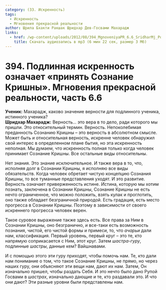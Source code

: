 ```yaml
---
category: (33. Искренность)
tags:
  - Искренность
  - Мгновения прекрасной реальности
author: Шрила Бхакти Ракшак Шридхар Дев-Госвами Махарадж
links:
  - href: /wp-content/uploads/2012/08/394_MgnoveniyaPR_6.6_SridharMj_Podlinnaya_iskrennost_oznachayet_prinyat_Soznaniye_Krishny.mp3
    title: Скачать аудиозапись в mp3 (6 мин 22 сек, размер 3 Мб)
---
```


# 394. Подлинная искренность означает «принять Сознание Кришны». Мгновения прекрасной реальности, часть 6.6

**Ученик:** Махарадж, каково значение верности для подлинного ученика, истинного ученика?\
**Шридхар Махарадж:** Верность… это вера в то дело, ради которого мы пришли. Это относительный термин. Верность. Непоколебимая преданность Сознанию Кришны – это верность в абсолютном смысле. Может быть и относительная верность, искренне человек обнаружил свой интерес в определенном плане бытия, но эта искренность неполная. Мы думаем, что искренность полная только когда человек принимает Сознание Кришны. Все остальные виды относительны.

Нет знания. Это знание исключительное. И также вера в то, что, исполняя долг в Сознании Кришны, я исполняю все виды обязательств. Когда человек обретает чистую концепцию Сознания Кришны, то все туманные представления уходят. И это развитие. Верность означает приверженность истине. Истина, которую мы хотим познать, заключена в Сознании Кришны, Сознание Кришны не есть нечто ограниченное, что можно положить, взять кулак и проглотить, оно также обладает безграничной природой. Есть градация, есть место прогресса в Сознании Кришны. Поэтому в зависимости от своего искреннего прогресса человек верен.

Такое суровое выражение также здесь есть. Все права за Ним в Сознании Кришны, оно безгранично, и все-таки есть возможность познания, чистой, его чистой формы и примеси, то, что *ачарьи* дали нам, классификация. Первый уровень, первый круг – это те, кто напрямую соприкасается с Ним, этот круг. Затем *шастра-гуру*, подлинные *шастры*, данные кем? Вайшнавами.

И с помощью этого эти гуру приходят, чтобы помочь нам. Те, кто дали нам понимание о том, что такое Сознание Кришны, не прямо, но через наших гуру, они объясняют эти вещи нам, дают их нам. Затем, Он изначально пришел, чтобы раздать Себя. И это нечто было дано Рупой Госвами в *шастрах*, изначально дающие и те, кто раздавали это. И что они дают? Эти разные уровни были представлены нам.

